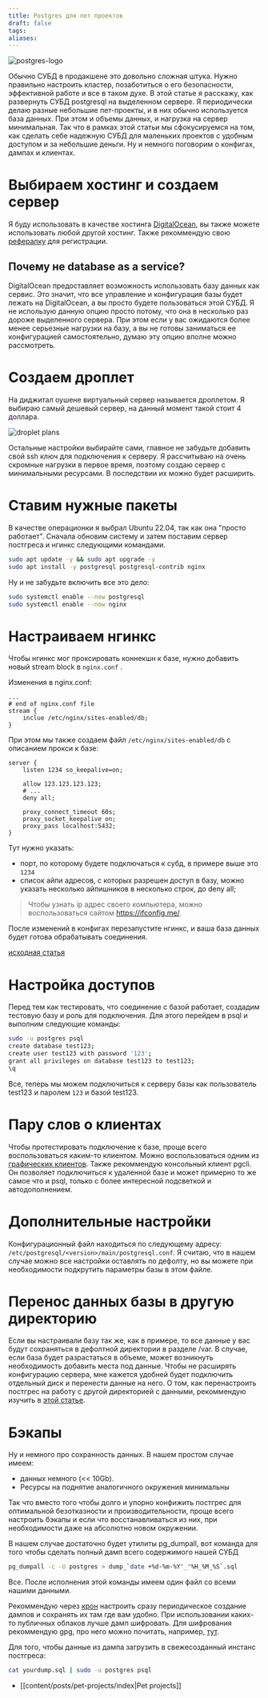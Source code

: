 ```yaml
---
title: Postgres для пет проектов
draft: false
tags: 
aliases:
---
```

![postgres-logo](img/preview.png)

Обычно СУБД в продакшене это довольно сложная штука. Нужно правильно настроить кластер, позаботиться о его безопасности, эффективной работе и все в таком духе. В этой статье я расскажу, как развернуть СУБД postgresql на выделенном сервере. Я периодически делаю разные небольшие пет-проекты, и в них обычно используется база данных. При этом и объемы данных, и нагрузка на сервер минимальная. Так что в рамках этой статьи мы сфокусируемся на том, как сделать себе надежную СУБД для маленьких проектов с удобным доступом и за небольшие деньги. Ну и немного поговорим о конфигах, дампах и клиентах.

# Выбираем хостинг и создаем сервер
Я буду использовать в качестве хостинга [DigitalOcean](https://www.digitalocean.com/), вы также можете использовать любой другой хостинг. Также рекоммендую свою [рефералку](/about/) для регистрации.

## Почему не database as a service?
DigitalOcean предоставляет возможность использовать базу данных как сервис. Это значит, что все управление и конфигурация базы будет лежать на DigitalOcean, а вы просто будете пользоваться этой СУБД. Я не использую данную опцию просто потому, что она в несколько раз дороже выделенного сервера. При этом если у вас ожидаются более менее серьезные нагрузки на базу, а вы не готовы заниматься ее конфигурацией самостоятельно, думаю эту опцию вполне можно рассмотреть.

# Создаем дроплет 
На диджитал оушене виртуальный сервер называется дроплетом. Я выбираю самый дешевый сервер, на данный момент такой стоит 4 доллара.

![droplet plans](img/1.png)

Остальные настройки выбирайте сами, главное не забудьте добавить свой ssh ключ для подключения к серверу. Я рассчитываю на очень скромные нагрузки в первое время, поэтому создаю сервер с минимальными ресурсами. В последствии их можно будет расширить. 

# Ставим нужные пакеты
В качестве операционки я выбрал Ubuntu 22.04, так как она "просто работает". Сначала обновим систему и затем поставим сервер постгреса и нгинкс следующими командами.

```bash
sudo apt update -y && sudo apt upgrade -y
sudo apt install -y postgresql postgresql-contrib nginx
```

Ну и не забудьте включить все это дело:

```bash
sudo systemctl enable --now postgresql
sudo systemctl enable --now nginx
```

# Настраиваем нгинкс 

Чтобы нгинкс мог проксировать коннекшн к базе, нужно добавить новый stream block в `nginx.conf` .  

Изменения в nginx.conf:

```nginx
...
# end of nginx.conf file
stream {
	inclue /etc/nginx/sites-enabled/db;
}
```

При этом мы также создаем файл `/etc/nginx/sites-enabled/db` с описанием прокси к базе:

```nginx
server {
	listen 1234 so_keepalive=on;

	allow 123.123.123.123;
	# ...
	deny all;

	proxy_connect_timeout 60s;
	proxy_socket_keepalive on;
	proxy_pass localhost:5432;
}
```

Тут нужно указать:
 - порт, по которому будете подключаться к субд, в примере выше это `1234`
 - список айпи адресов, с которых разрешен доступ в базу, можно указать несколько айпишников в несколько строк, до deny all;

> Чтобы узнать ip адрес своего компьютера, можно воспользоваться сайтом https://ifconfig.me/.

После изменений в конфигах перезапустите нгинкс, и ваша база данных будет готова обрабатывать соединения.

[исходная статья](https://wasi0013.com/2021/11/15/setup-nginx-reverse-proxy-to-access-postgresql-database-remotely/)

# Настройка доступов 

Перед тем как тестировать, что соединение с базой работает, создадим тестовую базу и роль для подключения. Для этого перейдем в psql и выполним следующие команды:

```bash
sudo -u postgres psql
create database test123;
create user test123 with password '123';
grant all privileges on database test123 to test123;
\q
```

Все, теперь мы можем подключиться к серверу базы как пользователь test123 и паролем `123` и базой test123.

# Пару слов о клиентах

Чтобы протестировать подключение к базе, проще всего воспользоваться каким-то клиентом. Можно воспользоваться одним из [графических клиентов](https://proglib.io/p/8-luchshih-gui-klientov-postgresql-v-2021-godu-2021-09-20). Также рекоммендую консольный клиент pgcli. Он позволяет подключиться к удаленной базе и может примерно то же самое что и psql, только с более интересной подсветкой и автодополнением.

# Дополнительные настройки 

Конфигурационный файл находиться по следующему адресу: `/etc/postgresql/<version>/main/postgresql.conf`. Я считаю, что в нашем случае можно все настройки оставлять по дефолту, но вы можете при необходимости подкрутить параметры базы в этом файле.

# Перенос данных базы в другую директорию
Если вы настраивали базу так же, как в примере, то все данные у вас будут сохраняться в дефолтной директории в разделе /var. В случае, если база будет разрастаться в объеме, может возникнуть необходимость добавить места под данные. Чтобы не расширять конфигурацию сервера, мне кажется удобней будет подключить отдельный диск и перенести данные на него. О том, как перенастроить постгрес на работу с другой директорией с данными, рекоммендую изучить в [этой статье](https://fitodic.github.io/how-to-change-postgresql-data-directory-on-linux).

# Бэкапы
Ну и немного про сохранность данных. В нашем простом случае имеем:
 - данных немного (<< 10Gb). 
 - Ресурсы на поднятие аналогичного окружения минимальны

Так что вместо того чтобы долго и упорно конфижить постгрес для оптимальной безотказности и производительности, проще всего настроить бэкапы и если что восстанавливаться из них, при необходимости даже на абсолютно новом окружении.

В нашем случае достаточно будет утилиты pg_dumpall, вот команда для того чтобы сделать полный дамп всего содержимого нашей СУБД

```bash
pg_dumpall -c -U postgres > dump_`date +%d-%m-%Y"_"%H_%M_%S`.sql
```

Все. После исполнения этой команды имеем один файл со всеми нашими данными.

Рекоммендую через [крон](https://timeweb.com/ru/community/articles/chto-takoe-cron) настроить сразу периодическое создание дампов и сохранять их там где вам удобно. При использовании каких-то публичных облаков лучше дамп шифровать. Для шифрования рекоммендую gpg, про него можно почитать, например, [тут](https://devpew.com/blog/gpg/).

Для того, чтобы данные из дампа загрузить в свежесозданный инстанс постгреса:
```bash
cat yourdump.sql | sudo -u postgres psql
```

- [[content/posts/pet-projects/index|Pet projects]]